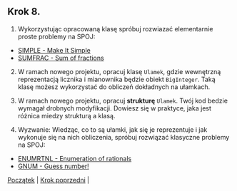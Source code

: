 ## Krok 8. 

1. Wykorzystując opracowaną klasę spróbuj rozwiazać 
elementarnie proste problemy na SPOJ: 

  * [SIMPLE - Make It Simple](https://www.spoj.com/problems/SIMPLE/)
  * [SUMFRAC - Sum of fractions](https://www.spoj.com/problems/SUMFRAC/)

2. W ramach nowego projektu, opracuj klasę `Ulamek`, gdzie wewnętrzną reprezentacją licznika i mianownika będzie obiekt `BigInteger`. 
Taką klasę możesz wykorzystać do obliczeń dokładnych na ułamkach.

3. W ramach nowego projektu, opracuj **strukturę** `Ulamek`. Twój kod bedzie wymagał drobnych modyfikacji. 
Dowiesz się w praktyce, jaka jest różnica miedzy strukturą a klasą.

4. Wyzwanie: Wiedząc, co to są ułamki, jak się je reprezentuje i jak wykonuje się na nich obliczenia, 
spróbuj rozwiązać klasyczne problemy na SPOJ: 
  * [ENUMRTNL - Enumeration of rationals](https://www.spoj.com/problems/ENUMRTNL/)
  * [GNUM - Guess number!](https://www.spoj.com/problems/GNUM/)


[Początek](README.md) | [Krok poprzedni](step07.md) |
